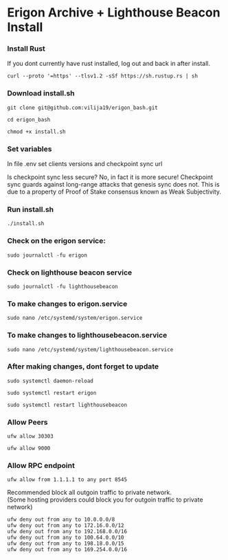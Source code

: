 Erigon Archive + Lighthouse Beacon Install
========================================================
### **Install Rust** ###

If you dont currently have rust installed, log out and back in after install.

`curl --proto '=https' --tlsv1.2 -sSf https://sh.rustup.rs | sh`



### **Download install.sh** ###
`git clone git@github.com:vilija19/erigon_bash.git`

`cd erigon_bash`

`chmod +x install.sh`

### **Set variables** ###

In file .env set clients versions and checkpoint sync url

Is checkpoint sync less secure? No, in fact it is more secure! Checkpoint sync guards against long-range attacks that genesis sync does not. This is due to a property of Proof of Stake consensus known as Weak Subjectivity.


### **Run install.sh** ###
`./install.sh`

### **Check on the erigon service:** ###

`sudo journalctl -fu erigon`

### **Check on lighthouse beacon service** ###

`sudo journalctl -fu lighthousebeacon`

### **To make changes to erigon.service** ###

`sudo nano /etc/systemd/system/erigon.service`

### **To make changes to lighthousebeacon.service** ###

`sudo nano /etc/systemd/system/lighthousebeacon.service`

### **After making changes, dont forget to update** ###

`sudo systemctl daemon-reload`

`sudo systemctl restart erigon`

`sudo systemctl restart lighthousebeacon`


### **Allow Peers** ###

```ufw allow 30303```

```ufw allow 9000```

### **Allow RPC endpoint** ###
```ufw allow from 1.1.1.1 to any port 8545```  

Recommended block all outgoin traffic to private network.  
(Some hosting providers could block you for outgoin traffic to private network)  

```
ufw deny out from any to 10.0.0.0/8
ufw deny out from any to 172.16.0.0/12
ufw deny out from any to 192.168.0.0/16
ufw deny out from any to 100.64.0.0/10
ufw deny out from any to 198.18.0.0/15
ufw deny out from any to 169.254.0.0/16
```








